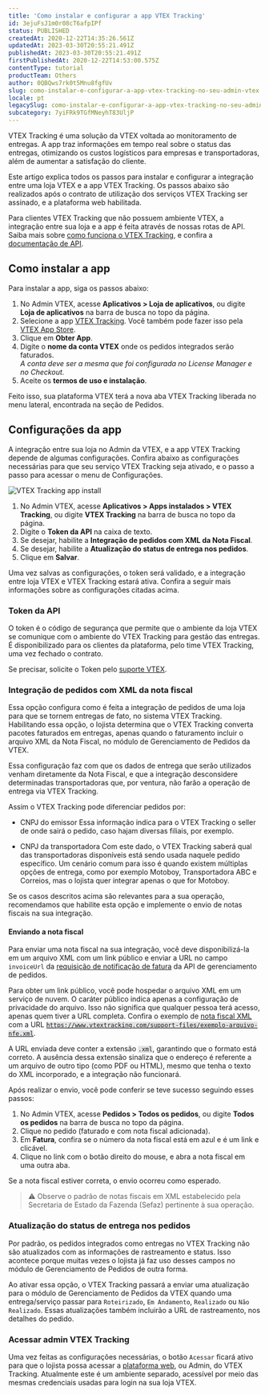 ```yaml
---
title: 'Como instalar e configurar a app VTEX Tracking'
id: 3ejuFsJ1m0r08cT6afpIPf
status: PUBLISHED
createdAt: 2020-12-22T14:35:26.561Z
updatedAt: 2023-03-30T20:55:21.491Z
publishedAt: 2023-03-30T20:55:21.491Z
firstPublishedAt: 2020-12-22T14:53:00.575Z
contentType: tutorial
productTeam: Others
author: 0QBQws7rk0t5Mnu8fgfUv
slug: como-instalar-e-configurar-a-app-vtex-tracking-no-seu-admin-vtex
locale: pt
legacySlug: como-instalar-e-configurar-a-app-vtex-tracking-no-seu-admin-vtex
subcategory: 7yiFRk9TGfMNeyhT83UljP
---
```


VTEX Tracking é uma solução da VTEX voltada ao monitoramento de entregas. A app traz informações em tempo real sobre o status das entregas, otimizando os custos logísticos para empresas e transportadoras, além de aumentar a satisfação do cliente. 

Este artigo explica todos os passos para instalar e configurar a integração entre uma loja VTEX e a app VTEX Tracking. Os passos abaixo são realizados após o contrato de utilização dos serviços VTEX Tracking ser assinado, e a plataforma web habilitada.

Para clientes VTEX Tracking que não possuem ambiente VTEX, a integração entre sua loja e a app é feita através de nossas rotas de API. Saiba mais sobre [como funciona o VTEX Tracking](https://help.vtex.com/pt/tutorial/visao-geral-vtex-tracking--1uDRquVudbPuoK05MtbZGh), e confira a [documentação de API](https://developers.vtex.com/docs/api-reference/tracking).

## Como instalar a app

Para instalar a app, siga os passos abaixo:

1. No Admin VTEX, acesse **Aplicativos > Loja de aplicativos**, ou digite **Loja de aplicativos** na barra de busca no topo da página.
2. Selecione a app [VTEX Tracking](https://apps.vtex.com/vtex-vtex-tracking-integrator/p). Você também pode fazer isso pela [VTEX App Store](https://apps.vtex.com/).   
3. Clique em **Obter App**.  
4. Digite o **nome da conta VTEX** onde os pedidos integrados serão faturados.    
*A conta deve ser a mesma que foi configurada no License Manager e no Checkout.*  
4. Aceite os **termos de uso e instalação**.  

Feito isso, sua plataforma VTEX terá a nova aba VTEX Tracking liberada no menu lateral, encontrada na seção de Pedidos.

## Configurações da app

A integração entre sua loja no Admin da VTEX, e a app VTEX Tracking depende de algumas configurações. Confira abaixo as configurações necessárias para que seu serviço VTEX Tracking seja ativado, e o passo a passo para acessar o menu de Configurações. 

![VTEX Tracking app install](https://images.ctfassets.net/alneenqid6w5/2TreUSwOkfK0VVTLxHLFpi/a6005d9583994252ea385c55bd1a35a6/VTEX_Tracking_app_install.jpg) 

1. No Admin VTEX, acesse **Aplicativos > Apps instalados > VTEX Tracking**, ou digite **VTEX Tracking** na barra de busca no topo da página.
2. Digite o **Token da API** na caixa de texto.  
3. Se desejar, habilite a **Integração de pedidos com XML da Nota Fiscal**.    
4. Se desejar, habilite a **Atualização do status de entrega nos pedidos**.  
5. Clique em **Salvar**.   

Uma vez salvas as configurações, o token será validado, e a integração entre loja VTEX e VTEX Tracking estará ativa. Confira a seguir mais informações sobre as configurações citadas acima.

### Token da API

O token é o código de segurança que permite que o ambiente da loja VTEX se comunique com o ambiente do VTEX Tracking para gestão das entregas. É disponibilizado para os clientes da plataforma, pelo time VTEX Tracking, uma vez fechado o contrato.

Se precisar, solicite o Token pelo [suporte VTEX](https://support.vtex.com/hc/pt-br/requests).

### Integração de pedidos com XML da nota fiscal

Essa opção configura como é feita a integração de pedidos de uma loja para que se tornem entregas de fato, no sistema VTEX Tracking. Habilitando essa opção, o lojista determina que o VTEX Tracking converta pacotes faturados em entregas, apenas quando o faturamento incluir o arquivo XML da Nota Fiscal, no módulo de Gerenciamento de Pedidos da VTEX.

Essa configuração faz com que os dados de entrega que serão utilizados venham diretamente da Nota Fiscal, e que a integração desconsidere determinadas transportadoras que, por ventura, não farão a operação de entrega via VTEX Tracking. 

Assim o VTEX Tracking pode diferenciar pedidos por:
- CNPJ do emissor
    Essa informação indica para o VTEX Tracking o seller de onde sairá o pedido, caso hajam diversas filiais, por exemplo.

- CNPJ da transportadora
    Com este dado, o VTEX Tracking saberá qual das transportadoras disponíveis está sendo usada naquele pedido específico. Um cenário comum para isso é quando existem múltiplas opções de entrega, como por exemplo Motoboy, Transportadora ABC e Correios, mas o lojista quer integrar apenas o que for Motoboy.

Se os casos descritos acima são relevantes para a sua operação, recomendamos que habilite esta opção e implemente o envio de notas fiscais na sua integração.

#### Enviando a nota fiscal

Para enviar uma nota fiscal na sua integração, você deve disponibilizá-la em um arquivo XML com um link público e enviar a URL no campo `invoiceUrl` da  [requisição de notificação de fatura](https://developers.vtex.com/vtex-rest-api/reference/invoice#invoicenotification) da API de gerenciamento de pedidos.

Para obter um link público, você pode hospedar o arquivo XML em um serviço de nuvem. O caráter público indica apenas a configuração de privacidade do arquivo. Isso não significa que qualquer pessoa terá acesso, apenas quem tiver a URL completa. Confira o  exemplo de <a href="https://www.vtextracking.com/support-files/exemplo-arquivo-nfe.xml">nota fiscal XML</a> com a URL <code style="background-color:#e3e4e6">https://www.vtextracking.com/support-files/exemplo-arquivo-nfe.xml</code>.

A URL enviada deve conter a extensão <code style="background-color:#e3e4e6">.xml</code>, garantindo que o formato está correto. A ausência dessa extensão sinaliza que o endereço é referente a um arquivo de outro tipo (como PDF ou HTML), mesmo que tenha o texto do XML incorporado, e a integração não funcionará. 

Após realizar o envio, você pode conferir se teve sucesso seguindo esses passos:

1. No Admin VTEX, acesse **Pedidos > Todos os pedidos**, ou digite **Todos os pedidos** na barra de busca no topo da página.
2. Clique no pedido (faturado e com nota fiscal adicionada).
3. Em **Fatura**, confira se o número da nota fiscal está em azul e é um link e clicável.
4. Clique no link com o botão direito do mouse, e abra a nota fiscal em uma outra aba.

Se a nota fiscal estiver correta, o envio ocorreu como esperado.

>⚠️ Observe o padrão de notas fiscais em XML estabelecido pela Secretaria de Estado da Fazenda (Sefaz) pertinente à sua operação.

### Atualização do status de entrega nos pedidos

Por padrão, os pedidos integrados como entregas no VTEX Tracking não são atualizados com as informações de rastreamento e status. Isso acontece porque muitas vezes o lojista já faz uso desses campos no módulo de Gerenciamento de Pedidos de outra forma. 

Ao ativar essa opção, o VTEX Tracking passará a enviar uma atualização para o módulo de Gerenciamento de Pedidos da VTEX quando uma entrega/serviço passar para `Roteirizado`, `Em Andamento`, `Realizado` ou `Não Realizado`. Essas atualizações também incluirão a URL de rastreamento, nos detalhes do pedido. 

### Acessar admin VTEX Tracking

Uma vez feitas as configurações necessárias, o botão `Acessar` ficará ativo para que o lojista possa acessar a [plataforma web](https://help.vtex.com/pt/tutorial/visao-geral-vtex-tracking--1uDRquVudbPuoK05MtbZGh), ou Admin, do VTEX Tracking. Atualmente este é um ambiente separado, acessível por meio das mesmas credenciais usadas para login na sua loja VTEX. 

